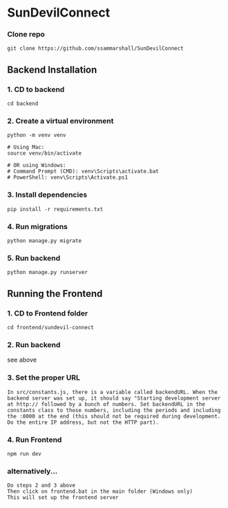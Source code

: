 # **SunDevilConnect**

### **Clone repo**
```
git clone https://github.com/ssammarshall/SunDevilConnect
```

## **Backend Installation**
### 1. CD to backend
```
cd backend
```

### 2. Create a virtual environment
```
python -m venv venv

# Using Mac:
source venv/bin/activate

# OR using Windows:
# Command Prompt (CMD): venv\Scripts\activate.bat
# PowerShell: venv\Scripts\Activate.ps1
```

### 3. Install dependencies
```
pip install -r requirements.txt
```

### 4. Run migrations
```
python manage.py migrate
```

### 5. Run backend
```
python manage.py runserver
```

## **Running the Frontend**
### 1. CD to Frontend folder
```
cd frontend/sundevil-connect
```
### 2. Run backend
see above

### 3. Set the proper URL
    In src/constants.js, there is a variable called backendURL. When the backend server was set up, it should say "Starting development server at http:// followed by a bunch of numbers. Set backendURL in the constants class to those numbers, including the periods and including the :8000 at the end (this should not be required during development. Do the entire IP address, but not the HTTP part). 

### 4. Run Frontend
```
npm run dev
```

### alternatively...
    Do steps 2 and 3 above
    Then click on frontend.bat in the main folder (Windows only)
    This will set up the frontend server
